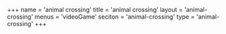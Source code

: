+++
name = 'animal crossing'
title = 'animal crossing'
layout = 'animal-crossing'
menus = 'videoGame'
seciton = 'animal-crossing'
type = 'animal-crossing'
+++
